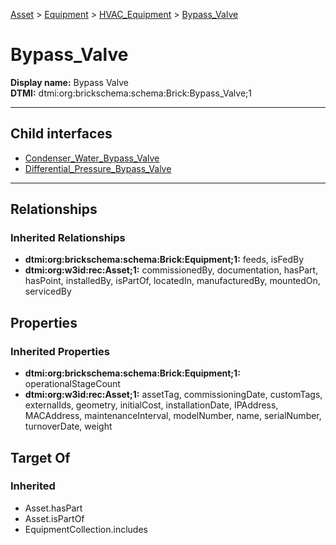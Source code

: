 [Asset](../../../Asset.md) > [Equipment](../../Equipment.md) > [HVAC_Equipment](../HVAC_Equipment.md) > [Bypass_Valve](#)
# Bypass_Valve

**Display name:** Bypass Valve<br />
**DTMI:** dtmi:org:brickschema:schema:Brick:Bypass_Valve;1

---


## Child interfaces
* [Condenser_Water_Bypass_Valve](Condenser_Water_Bypass_Valve.md)
* [Differential_Pressure_Bypass_Valve](Differential_Pressure_Bypass_Valve.md)

---
## Relationships
### Inherited Relationships
* **dtmi:org:brickschema:schema:Brick:Equipment;1:** feeds, isFedBy
* **dtmi:org:w3id:rec:Asset;1:** commissionedBy, documentation, hasPart, hasPoint, installedBy, isPartOf, locatedIn, manufacturedBy, mountedOn, servicedBy
## Properties
### Inherited Properties
* **dtmi:org:brickschema:schema:Brick:Equipment;1:** operationalStageCount
* **dtmi:org:w3id:rec:Asset;1:** assetTag, commissioningDate, customTags, externalIds, geometry, initialCost, installationDate, IPAddress, MACAddress, maintenanceInterval, modelNumber, name, serialNumber, turnoverDate, weight
## Target Of
### Inherited
* Asset.hasPart
* Asset.isPartOf
* EquipmentCollection.includes
